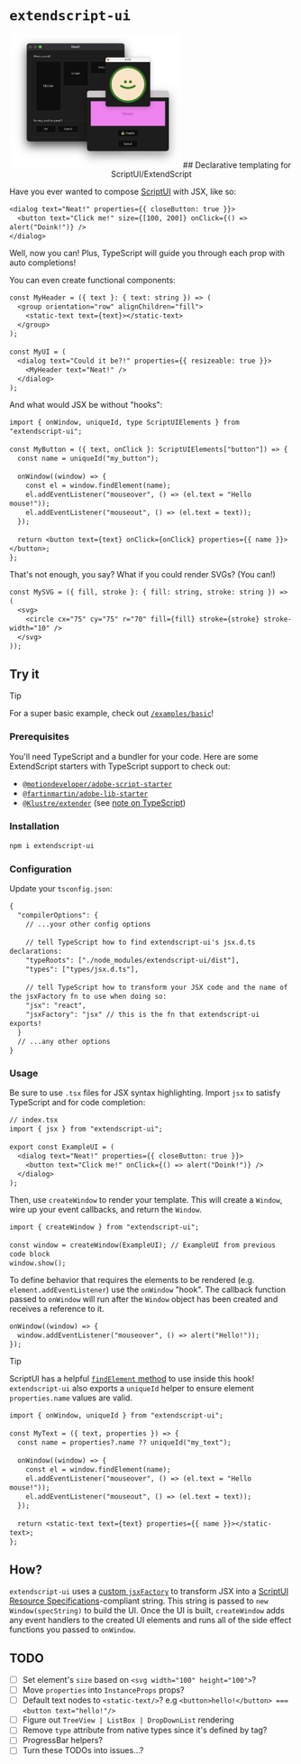 # `extendscript-ui`

<p align="center">
  <img src="images/example.png" width="300" alt="screenshot of svg palette"/>
  ## Declarative templating for ScriptUI/ExtendScript
</p>

Have you ever wanted to compose [ScriptUI](https://extendscript.docsforadobe.dev/user-interface-tools/scriptui-programming-model.html) with JSX, like so:

<!-- prettier-ignore -->
```tsx
<dialog text="Neat!" properties={{ closeButton: true }}>
  <button text="Click me!" size={[100, 200]} onClick={() => alert("Doink!")} />
</dialog>
```

Well, now you can! Plus, TypeScript will guide you through each prop with auto completions!

You can even create functional components:

<!-- prettier-ignore -->
```tsx
const MyHeader = ({ text }: { text: string }) => (
  <group orientation="row" alignChildren="fill">
    <static-text text={text}></static-text>
  </group>
);

const MyUI = (
  <dialog text="Could it be?!" properties={{ resizeable: true }}>
    <MyHeader text="Neat!" />
  </dialog>
);
```

And what would JSX be without "hooks":

<!-- prettier-ignore -->
```tsx
import { onWindow, uniqueId, type ScriptUIElements } from "extendscript-ui";

const MyButton = ({ text, onClick }: ScriptUIElements["button"]) => {
  const name = uniqueId("my_button");

  onWindow((window) => {
    const el = window.findElement(name);
    el.addEventListener("mouseover", () => (el.text = "Hello mouse!"));
    el.addEventListener("mouseout", () => (el.text = text));
  });

  return <button text={text} onClick={onClick} properties={{ name }}></button>;
};
```

That's not enough, you say? What if you could render SVGs? (You can!)

<!-- prettier-ignore -->
```tsx
const MySVG = ({ fill, stroke }: { fill: string, stroke: string }) => (
  <svg>
    <circle cx="75" cy="75" r="70" fill={fill} stroke={stroke} stroke-width="10" />
  </svg>
));
```

## Try it

> [!TIP]
> For a super basic example, check out [`/examples/basic`](/examples/basic)!

### Prerequisites

You'll need TypeScript and a bundler for your code. Here are some ExtendScript starters with TypeScript support to check out:

- [`@motiondeveloper/adobe-script-starter`](https://github.com/motiondeveloper/adobe-script-starter)
- [`@fartinmartin/adobe-lib-starter`](https://github.com/fartinmartin/adobe-lib-starter)
- [`@Klustre/extender`](https://github.com/Klustre/extender) (see [note on TypeScript](https://github.com/Klustre/extender?tab=readme-ov-file#typescript))

### Installation

```bash
npm i extendscript-ui
```

### Configuration

Update your `tsconfig.json`:

<!-- prettier-ignore -->
```jsonc
{
  "compilerOptions": {
    // ...your other config options

    // tell TypeScript how to find extendscript-ui's jsx.d.ts declarations:
    "typeRoots": ["./node_modules/extendscript-ui/dist"],
    "types": ["types/jsx.d.ts"],

    // tell TypeScript how to transform your JSX code and the name of the jsxFactory fn to use when doing so:
    "jsx": "react",
    "jsxFactory": "jsx" // this is the fn that extendscript-ui exports!
  }
  // ...any other options
}
```

### Usage

Be sure to use `.tsx` files for JSX syntax highlighting. Import `jsx` to satisfy TypeScript and for code completion:

<!-- prettier-ignore -->
```tsx
// index.tsx
import { jsx } from "extendscript-ui";

export const ExampleUI = (
  <dialog text="Neat!" properties={{ closeButton: true }}>
    <button text="Click me!" onClick={() => alert("Doink!")} />
  </dialog>
);
```

Then, use `createWindow` to render your template. This will create a `Window`, wire up your event callbacks, and return the `Window`.

<!-- prettier-ignore -->
```tsx
import { createWindow } from "extendscript-ui";

const window = createWindow(ExampleUI); // ExampleUI from previous code block
window.show();
```

To define behavior that requires the elements to be rendered (e.g. `element.addEventListener`) use the `onWindow` "hook". The callback function passed to `onWindow` will run after the `Window` object has been created and receives a reference to it.

<!-- prettier-ignore -->
```tsx
onWindow((window) => {
  window.addEventListener("mouseover", () => alert("Hello!"));
});
```

> [!TIP]
> ScriptUI has a helpful [`findElement` method](https://extendscript.docsforadobe.dev/user-interface-tools/window-object/#findelement) to use inside this hook! `extendscript-ui` also exports a `uniqueId` helper to ensure element `properties.name` values are valid.

<!-- prettier-ignore -->
```tsx
import { onWindow, uniqueId } from "extendscript-ui";

const MyText = ({ text, properties }) => {
  const name = properties?.name ?? uniqueId("my_text");

  onWindow((window) => {
    const el = window.findElement(name);
    el.addEventListener("mouseover", () => (el.text = "Hello mouse!"));
    el.addEventListener("mouseout", () => (el.text = text));
  });

  return <static-text text={text} properties={{ name }}></static-text>;
};
```

## How?

`extendscript-ui` uses a [custom `jsxFactory`](https://www.typescriptlang.org/tsconfig/#jsxFactory) to transform JSX into a [ScriptUI Resource Specifications](https://extendscript.docsforadobe.dev/user-interface-tools/resource-specifications.html)-compliant string. This string is passed to `new Window(specString)` to build the UI. Once the UI is built, `createWindow` adds any event handlers to the created UI elements and runs all of the side effect functions you passed to `onWindow`.

## TODO

- [ ] Set element's `size` based on `<svg width="100" height="100">`?
- [ ] Move `properties` into `InstanceProps` props?
- [ ] Default text nodes to `<static-text/>`? e.g `<button>hello!</button> === <button text="hello!"/>`
- [ ] Figure out `TreeView | ListBox | DropDownList` rendering
- [ ] Remove `type` attribute from native types since it's defined by tag?
- [ ] ProgressBar helpers?
- [ ] Turn these TODOs into issues...?
